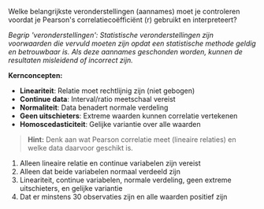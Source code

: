 Welke belangrijkste veronderstellingen (aannames) moet je controleren voordat je Pearson's correlatiecoëfficiënt (r) gebruikt en interpreteert?

*Begrip 'veronderstellingen': Statistische veronderstellingen zijn voorwaarden die vervuld moeten zijn opdat een statistische methode geldig en betrouwbaar is. Als deze aannames geschonden worden, kunnen de resultaten misleidend of incorrect zijn.*

**Kernconcepten:**
- **Lineariteit**: Relatie moet rechtlijnig zijn (niet gebogen)
- **Continue data**: Interval/ratio meetschaal vereist
- **Normaliteit**: Data benadert normale verdeling
- **Geen uitschieters**: Extreme waarden kunnen correlatie vertekenen
- **Homoscedasticiteit**: Gelijke variantie over alle waarden

> **Hint:** Denk aan wat Pearson correlatie meet (lineaire relaties) en welke data daarvoor geschikt is.

1) Alleen lineaire relatie en continue variabelen zijn vereist
2) Alleen dat beide variabelen normaal verdeeld zijn
3) Lineariteit, continue variabelen, normale verdeling, geen extreme uitschieters, en gelijke variantie
4) Dat er minstens 30 observaties zijn en alle waarden positief zijn